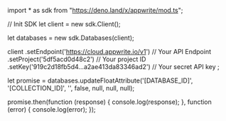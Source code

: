 import * as sdk from "https://deno.land/x/appwrite/mod.ts";

// Init SDK
let client = new sdk.Client();

let databases = new sdk.Databases(client);

client
    .setEndpoint('https://cloud.appwrite.io/v1') // Your API Endpoint
    .setProject('5df5acd0d48c2') // Your project ID
    .setKey('919c2d18fb5d4...a2ae413da83346ad2') // Your secret API key
;


let promise = databases.updateFloatAttribute('[DATABASE_ID]', '[COLLECTION_ID]', '', false, null, null, null);

promise.then(function (response) {
    console.log(response);
}, function (error) {
    console.log(error);
});